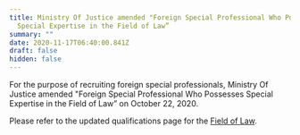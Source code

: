 ```yaml
---
title: Ministry Of Justice amended "Foreign Special Professional Who Possesses
  Special Expertise in the Field of Law”
summary: ""
date: 2020-11-17T06:40:00.841Z
draft: false
hidden: false
---
```

For the purpose of recruiting foreign special professionals, Ministry Of Justice amended "Foreign Special Professional Who Possesses Special Expertise in the Field of Law” on October 22, 2020.

Please refer to the updated qualifications page for the [Field of Law](en/qualification/field-of-law/).